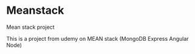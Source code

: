 # Meanstack
Mean stack project

This is a project from udemy on MEAN stack (MongoDB Express Angular Node)
